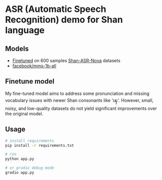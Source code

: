# ASR (Automatic Speech Recognition) demo for Shan language


## Models
- [Finetuned](https://huggingface.co/NorHsangPha/wav2vec2-large-mms-1b-shan) on 600 samples [Shan-ASR-Nova](https://huggingface.co/datasets/NorHsangPha/Shan-ASR-Nova) datasets
- [facebook/mms-1b-all](https://huggingface.co/facebook/mms-1b-all)


## Finetune model
My fine-tuned model aims to address some pronunciation and missing vocabulary issues with newer Shan consonants like 'ၾ'.
However, small, noisy, and low-quality datasets do not yield significant improvements over the original model.

## Usage
```bash
# install requirements
pip install -r requirements.txt
```

```bash
# run
python app.py

# or gradio debug mode
gradio app.py
```
